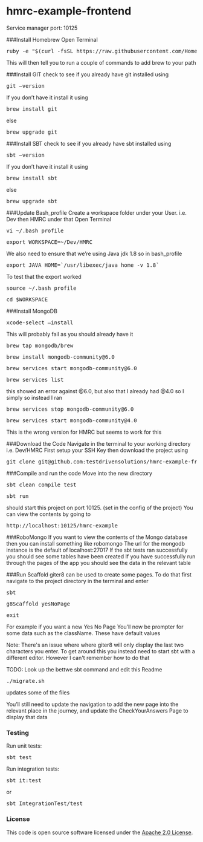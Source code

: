 
# hmrc-example-frontend

Service manager port: 10125

###Install Homebrew
Open Terminal
<pre>ruby -e "$(curl -fsSL https://raw.githubusercontent.com/Homebrew/install/master/install)"</pre>
This will then tell you to run a couple of commands to add brew to your path

###Install GIT
check to see if you already have git installed using
<pre>git —version</pre>
If you don’t have it install it using
<pre>brew install git</pre>
else
<pre>brew upgrade git</pre>

###Install SBT
check to see if you already have sbt installed using
<pre>sbt —version</pre>
If you don’t have it install it using
<pre>brew install sbt</pre>
else
<pre>brew upgrade sbt</pre>

###Update Bash_profile
Create a workspace folder under your User. i.e. Dev then HMRC under that
Open Terminal
<pre>vi ~/.bash_profile</pre>
<pre>export WORKSPACE=~/Dev/HMRC</pre>
We also need to ensure that we’re using Java jdk 1.8 so in bash_profile
<pre>export JAVA_HOME=`/usr/libexec/java_home -v 1.8`</pre>

To test that the export worked
<pre>source ~/.bash_profile</pre>
<pre>cd $WORKSPACE</pre>

###Install MongoDB
<pre>xcode-select —install</pre>
This will probably fail as you should already have it
<pre>brew tap mongodb/brew</pre>
<pre>brew install mongodb-community@6.0</pre>
<pre>brew services start mongodb-community@6.0</pre>
<pre>brew services list</pre>
this showed an error against @6.0, but also that I already had @4.0 so I simply
so instead I ran
<pre>brew services stop mongodb-community@6.0</pre>
<pre>brew services start mongodb-community@4.0</pre>
This is the wrong version for HMRC but seems to work for this

###Download the Code
Navigate in the terminal to your working directory i.e. Dev/HMRC
First setup your SSH Key then download the project using
<pre>git clone git@github.com:testdrivensolutions/hmrc-example-frontend.git</pre>

###Compile and run the code
Move into the new directory
<pre>sbt clean compile test</pre>
<pre>sbt run</pre>
should start this project on port 10125. (set in the config of the project)
You can view the contents by going to
<pre>http://localhost:10125/hmrc-example</pre>


###RoboMongo
If you want to view the contents of the Mongo database then you can install something like robomongo
The url for the mongodb instance is the default of localhost:27017
If the sbt tests ran successfully you should see some tables have been created
If you have successfully run through the pages of the app you should see the data in the relevant table


###Run Scaffold
giter8 can be used to create some pages. To do that first navigate to the project directory in the terminal and enter
<pre>sbt</pre>
<pre>g8Scaffold yesNoPage</pre>
<pre>exit</pre>
For example if you want a new Yes No Page
You’ll now be prompter for some data such as the className. These have default values

Note: There's an issue where where giter8 will only display the last two characters you enter.
To get around this you instead need to start sbt with a different editor.
However I can't remember how to do that

TODO: Look up the bettwe sbt command and edit this Readme
<pre>./migrate.sh</pre>
updates some of the files

You’ll still need to update the navigation to add the new page into the relevant place in the journey, and update the CheckYourAnswers Page to display that data


### Testing

Run unit tests:
<pre>sbt test</pre>  
Run integration tests:  
<pre>sbt it:test</pre>  
or
<pre>sbt IntegrationTest/test</pre> 

### License

This code is open source software licensed under the [Apache 2.0 License]("http://www.apache.org/licenses/LICENSE-2.0.html").

